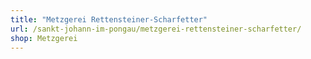 ```yaml
---
title: "Metzgerei Rettensteiner-Scharfetter"
url: /sankt-johann-im-pongau/metzgerei-rettensteiner-scharfetter/
shop: Metzgerei
---
```

